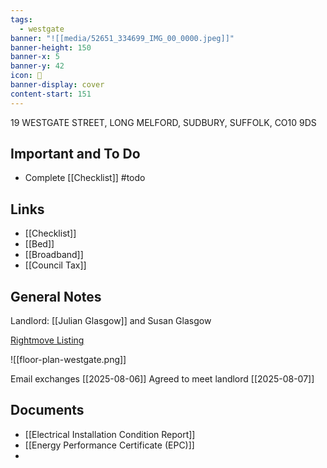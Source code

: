 ```yaml
---
tags:
  - westgate
banner: "![[media/52651_334699_IMG_00_0000.jpeg]]"
banner-height: 150
banner-x: 5
banner-y: 42
icon: 🏡
banner-display: cover
content-start: 151
---
```


19 WESTGATE STREET, LONG MELFORD, SUDBURY, SUFFOLK, CO10 9DS

## Important and To Do

- Complete [[Checklist]] #todo 

## Links

- [[Checklist]]
- [[Bed]]
- [[Broadband]]
- [[Council Tax]]

## General Notes

Landlord: [[Julian Glasgow]] and Susan Glasgow  

[Rightmove Listing](https://www.rightmove.co.uk/properties/164433530#/?channel=RES_LET) 

![[floor-plan-westgate.png]]


Email exchanges [[2025-08-06]]
Agreed to meet landlord [[2025-08-07]] 

## Documents

- [[Electrical Installation Condition Report]]
- [[Energy Performance Certificate (EPC)]]
- 